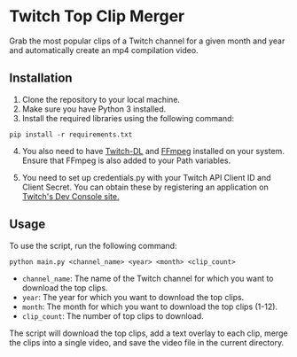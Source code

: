 # Twitch Top Clip Merger
 Grab the most popular clips of a Twitch channel for a given month and year and automatically create an mp4 compilation video.

## Installation

1. Clone the repository to your local machine.
2. Make sure you have Python 3 installed.
3. Install the required libraries using the following command:

```pip install -r requirements.txt```

4. You also need to have [Twitch-DL](https://github.com/ihabunek/twitch-dl) and [FFmpeg](https://ffmpeg.org/) installed on your system. Ensure that FFmpeg is also added to your Path variables.

5. You need to set up credentials.py with your Twitch API Client ID and Client Secret. You can obtain these by registering an application on [Twitch's Dev Console site.](https://dev.twitch.tv/console)

## Usage

To use the script, run the following command:

```python main.py <channel_name> <year> <month> <clip_count>```

- `channel_name`: The name of the Twitch channel for which you want to download the top clips.
- `year`: The year for which you want to download the top clips.
- `month`: The month for which you want to download the top clips (1-12).
- `clip_count`: The number of top clips to download.

The script will download the top clips, add a text overlay to each clip, merge the clips into a single video, and save the video file in the current directory.
